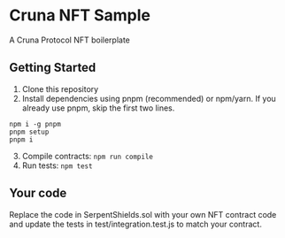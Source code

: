 # Cruna NFT Sample

A Cruna Protocol NFT boilerplate

## Getting Started

1. Clone this repository
2. Install dependencies using pnpm (recommended) or npm/yarn. If you already use pnpm, skip the first two lines.
```
npm i -g pnpm
pnpm setup
pnpm i
```
3. Compile contracts: `npm run compile`
4. Run tests: `npm test`

## Your code

Replace the code in SerpentShields.sol with your own NFT contract code and update the tests in test/integration.test.js to match your contract.

